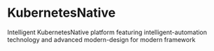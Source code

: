 # KubernetesNative
Intelligent KubernetesNative platform featuring intelligent-automation technology and advanced modern-design for modern framework
